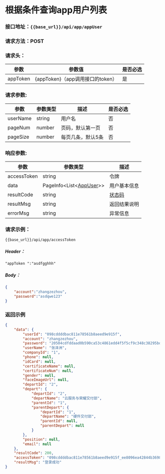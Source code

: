 # 根据条件查询app用户列表

### 接口地址：`{{base_url}}/api/app/appUser`

### 请求方法：POST

### 请求头：

| 参数 | 参数值 | 是否必选 |
| --- | --- | --- |
| appToken | {appToken}（app调用接口的token） | 是 |

### 请求参数: 

| 参数 | 参数类型 | 描述 | 是否必选 |
| --- | --- | --- | --- |
| userName | string | 用户名 | 否 |
| pageNum | number | 页码，默认第一页 | 否 |
| pageSize | number | 每页几条，默认5条 | 否 |

### 响应参数: 

| 参数 | 参数类型 | 描述 |
| --- | --- | --- |
| accessToken | string | 令牌 |
| data | PageInfo&lt;List&lt;[AppUser](/data-struct/data-struct.md/#appuser参数说明)&gt;&gt; | 用户基本信息 |
| resultCode | string | [状态码](data-struct/code.md) |
| resultMsg | string | 返回结果说明 |
| errorMsg | string | 异常信息 |

### 请求示例：

```
{{base_url}}/api/app/accessToken
```

##### Header：

```
"appToken ":"asdfgghhh"
```

##### Body：

```json
{
    "account":"zhangzezhou",
    "password":"asdqwe123"
}
```

### 返回示例

```json
{
    "data": {
        "userId": "098cddddbac811e78561b8aeed9e915f",
        "account": "zhangzezhou",
        "password": "20504cdfddaad0b590ca53c4861edd4f5f5cf9c348c38295bd2dbf0e91bca4c3",
        "userName": "张泽洲",
        "companyId": "1",
        "phone": null,
        "idCard": null,
        "certificateName": null,
        "certificateNum": null,
        "gender": null,
        "faceImageUrl": null,
        "departId": "2",
        "depart": {
            "departId": "2",
            "departName": "云服务与荣耀交付部",
            "parentId": "1",
            "parentDepart": {
                "departId": "1",
                "departName": "硬件交付部",
                "parentId": null,
                "parentDepart": null
            }
        },
        "position": null,
        "email": null
    },
    "resultCode": 200,
    "accessToken": "098cddddbac811e78561b8aeed9e915f_ee8096ea42844b36980ddc1cc85326ed",
    "resultMsg": "登录成功"
}
```




